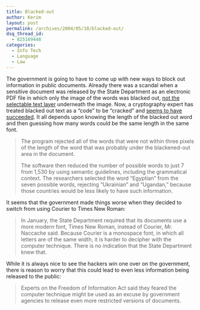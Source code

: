 ```yaml
---
title: Blacked-out
author: Kerim
layout: post
permalink: /archives/2004/05/10/blacked-out/
dsq_thread_id:
  - 825169448
categories:
  - Info Tech
  - Language
  - Law
---
```

The government is going to have to come up with new ways to block out information in public documents. Already there was a scandal when a sensitive document was released by the State Department as an electronic PDF file in which only the image of the words was blacked out, <a href="http://www.calpundit.com/archives/002533.html" onclick="_gaq.push(['_trackEvent', 'outbound-article', 'http://www.calpundit.com/archives/002533.html', 'not the selectable text layer']);" >not the selectable text layer</a> underneath the image. Now, a cryptography expert has treated blacked out text as a &#8220;code&#8221; to be &#8220;cracked&#8221; and <a href="http://www.nytimes.com/2004/05/10/technology/10crypto.html?ex=1399521600&#038;en=1ff921ef003d104a&#038;ei=5007&#038;partner=USERLAND" onclick="_gaq.push(['_trackEvent', 'outbound-article', 'http://www.nytimes.com/2004/05/10/technology/10crypto.html?ex=1399521600&en=1ff921ef003d104a&ei=5007&partner=USERLAND', 'seems to have succeeded']);" >seems to have succeeded</a>. It all depends upon knowing the length of the blacked out word and then guessing how many words could be the same length in the same font.

> The program rejected all of the words that were not within three pixels of the length of the word that was probably under the blackened-out area in the document.
> 
> The software then reduced the number of possible words to just 7 from 1,530 by using semantic guidelines, including the grammatical context. The researchers selected the word &#8220;Egyptian&#8221; from the seven possible words, rejecting &#8220;Ukrainian&#8221; and &#8220;Ugandan,&#8221; because those countries would be less likely to have such information.

It seems that the government made things worse when they decided to switch from using Courier to Times New Roman:

> In January, the State Department required that its documents use a more modern font, Times New Roman, instead of Courier, Mr. Naccache said. Because Courier is a monospace font, in which all letters are of the same width, it is harder to decipher with the computer technique. There is no indication that the State Department knew that.

While it is always nice to see the hackers win one over on the government, there is reason to worry that this could lead to even less information being released to the public:

> Experts on the Freedom of Information Act said they feared the computer technique might be used as an excuse by government agencies to release even more restricted versions of documents.

